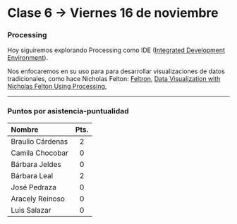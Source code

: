 # Clase 6 → Viernes 16 de noviembre

### Processing

Hoy siguiremos explorando Processing como IDE ([Integrated Development Environment](https://es.wikipedia.org/wiki/Entorno_de_desarrollo_integrado)). 

Nos enfocaremos en su uso para para desarrollar visualizaciones de datos tradicionales, como hace Nicholas Felton: [Feltron](http://feltron.com/), [Data Visualization with Nicholas Felton Using Processing](https://www.youtube.com/watch?v=7ZOpV0_cu9g), 

-------

### Puntos por asistencia-puntualidad

| Nombre | Pts. |
|:-----------------|:---:|
| Braulio Cárdenas | 2 | 
| Camila Chocobar  | 0 | 
| Bárbara Jeldes   | 0 |  
| Bárbara Leal     | 2 |  
| José Pedraza     | 0 | 
| Aracely Reinoso  | 0 | 
| Luis Salazar     | 0 |   

